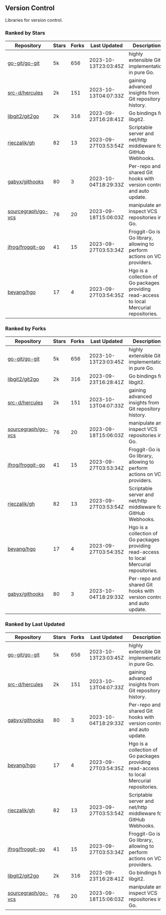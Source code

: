 ## Version Control

Libraries for version control.

### Ranked by Stars

| Repository | Stars | Forks | Last Updated | Description | 
|------------|-------|-------|--------------|-------------|
| [go-git/go-git](https://github.com/go-git/go-git) | 5k | 656 | 2023-10-13T23:03:45Z |  highly extensible Git implementation in pure Go. |
| [src-d/hercules](https://github.com/src-d/hercules) | 2k | 151 | 2023-10-13T04:07:33Z |  gaining advanced insights from Git repository history. |
| [libgit2/git2go](https://github.com/libgit2/git2go) | 2k | 316 | 2023-09-23T16:28:41Z |  Go bindings for libgit2. |
| [rjeczalik/gh](https://github.com/rjeczalik/gh) | 82 | 13 | 2023-09-27T03:53:54Z |  Scriptable server and net/http middleware for GitHub Webhooks. |
| [gabyx/githooks](https://github.com/gabyx/githooks) | 80 | 3 | 2023-10-04T18:29:33Z |  Per-repo and shared Git hooks with version control and auto update. |
| [sourcegraph/go-vcs](https://github.com/sourcegraph/go-vcs) | 76 | 20 | 2023-09-18T15:06:03Z |  manipulate and inspect VCS repositories in Go. |
| [jfrog/froggit-go](https://github.com/jfrog/froggit-go) | 41 | 15 | 2023-09-27T03:53:34Z |  Froggit-Go is a Go library, allowing to perform actions on VCS providers. |
| [beyang/hgo](https://github.com/beyang/hgo) | 17 | 4 | 2023-09-27T03:54:35Z |  Hgo is a collection of Go packages providing read-access to local Mercurial repositories. |

### Ranked by Forks

| Repository | Stars | Forks | Last Updated | Description | 
|------------|-------|-------|--------------|-------------|
| [go-git/go-git](https://github.com/go-git/go-git) | 5k | 656 | 2023-10-13T23:03:45Z |  highly extensible Git implementation in pure Go. |
| [libgit2/git2go](https://github.com/libgit2/git2go) | 2k | 316 | 2023-09-23T16:28:41Z |  Go bindings for libgit2. |
| [src-d/hercules](https://github.com/src-d/hercules) | 2k | 151 | 2023-10-13T04:07:33Z |  gaining advanced insights from Git repository history. |
| [sourcegraph/go-vcs](https://github.com/sourcegraph/go-vcs) | 76 | 20 | 2023-09-18T15:06:03Z |  manipulate and inspect VCS repositories in Go. |
| [jfrog/froggit-go](https://github.com/jfrog/froggit-go) | 41 | 15 | 2023-09-27T03:53:34Z |  Froggit-Go is a Go library, allowing to perform actions on VCS providers. |
| [rjeczalik/gh](https://github.com/rjeczalik/gh) | 82 | 13 | 2023-09-27T03:53:54Z |  Scriptable server and net/http middleware for GitHub Webhooks. |
| [beyang/hgo](https://github.com/beyang/hgo) | 17 | 4 | 2023-09-27T03:54:35Z |  Hgo is a collection of Go packages providing read-access to local Mercurial repositories. |
| [gabyx/githooks](https://github.com/gabyx/githooks) | 80 | 3 | 2023-10-04T18:29:33Z |  Per-repo and shared Git hooks with version control and auto update. |

### Ranked by Last Updated

| Repository | Stars | Forks | Last Updated | Description | 
|------------|-------|-------|--------------|-------------|
| [go-git/go-git](https://github.com/go-git/go-git) | 5k | 656 | 2023-10-13T23:03:45Z |  highly extensible Git implementation in pure Go. |
| [src-d/hercules](https://github.com/src-d/hercules) | 2k | 151 | 2023-10-13T04:07:33Z |  gaining advanced insights from Git repository history. |
| [gabyx/githooks](https://github.com/gabyx/githooks) | 80 | 3 | 2023-10-04T18:29:33Z |  Per-repo and shared Git hooks with version control and auto update. |
| [beyang/hgo](https://github.com/beyang/hgo) | 17 | 4 | 2023-09-27T03:54:35Z |  Hgo is a collection of Go packages providing read-access to local Mercurial repositories. |
| [rjeczalik/gh](https://github.com/rjeczalik/gh) | 82 | 13 | 2023-09-27T03:53:54Z |  Scriptable server and net/http middleware for GitHub Webhooks. |
| [jfrog/froggit-go](https://github.com/jfrog/froggit-go) | 41 | 15 | 2023-09-27T03:53:34Z |  Froggit-Go is a Go library, allowing to perform actions on VCS providers. |
| [libgit2/git2go](https://github.com/libgit2/git2go) | 2k | 316 | 2023-09-23T16:28:41Z |  Go bindings for libgit2. |
| [sourcegraph/go-vcs](https://github.com/sourcegraph/go-vcs) | 76 | 20 | 2023-09-18T15:06:03Z |  manipulate and inspect VCS repositories in Go. |

